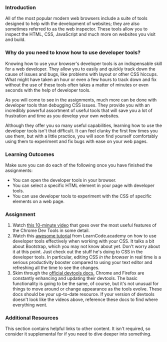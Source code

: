 ### Introduction

All of the most popular modern web browsers include a suite of tools designed to help
with the development of websites; they are also sometimes referred to as the web
inspector. These tools allow you to inspect the HTML, CSS, JavaScript and much
more on websites you visit and build.


### Why do you need to know how to use developer tools?

Knowing how to use your browser's developer tools is an indispensable skill for a web
developer. They allow you to easily and quickly track down the cause of issues and
bugs, like problems with layout or other CSS hiccups. What might have taken an hour
or even a few hours to track down and fix without the use of these tools often takes
a matter of minutes or even seconds with the help of developer tools.

As you will come to see in the assignments, much more can be done with developer
tools than debugging CSS issues. They provide you with an incredibly powerful
assortment of useful tools that will save you a lot of frustration and time as you
develop your own websites.

Although they offer you so many useful capabilities, learning how to use the
developer tools isn't that difficult. It can feel clunky the first few times you
use them, but with a little practice, you will soon find yourself comfortably
using them to experiment and fix bugs with ease on your web pages.

### Learning Outcomes
Make sure you can do each of the following once you have finished the assignments:

* You can open the developer tools in your browser.
* You can select a specific HTML element in your page with developer tools.
* You can use developer tools to experiment with the CSS of specific elements on a web page.

### Assignment

<div class="lesson-content__panel" markdown="1">

  1. Watch [this 10-minute video](https://www.youtube.com/watch?v=wcFnnxfA70g) that goes over the most useful features of the Chrome Dev Tools in some detail.
  2. Watch this [awesome tutorial](https://www.youtube.com/watch?v=Z3HGJsNLQ1E) from LearnCode.academy on how to use developer tools effectively when working with your CSS.  It talks a bit about Bootstrap, which you may not know about yet.  Don't worry about it at this point.  Just check out the stuff he's doing to CSS in the developer tools.  In particular, editing CSS _in the browser_ in real time is a serious productivity booster compared to using your text editor and refreshing all the time to see the changes.
  3. Skim through the [official devtools docs.](https://developers.google.com/web/tools/chrome-devtools/) Chrome and Firefox are constantly enhancing and updating their devtools.  The basic functionality is going to be the same, of course, but it's not unusual for things to move around or change appearance as the tools evolve.  These docs should be your up-to-date resource.  If your version of devtools doesn't look like the videos above, reference these docs to find where everything went.

</div>

### Additional Resources
This section contains helpful links to other content. It isn't required, so consider it supplemental for if you need to dive deeper into something.
